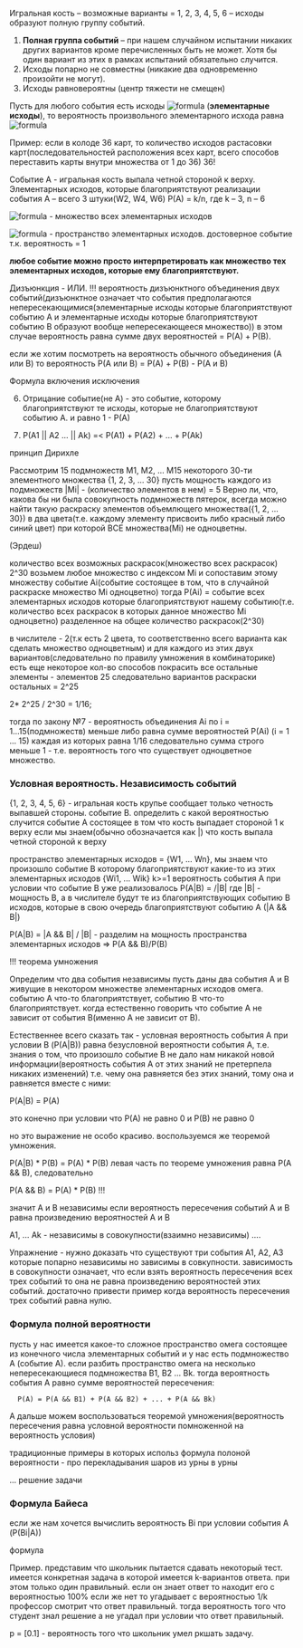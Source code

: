 Игральная кость – возможные варианты = 1, 2, 3, 4, 5, 6 – исходы образуют полную группу событий.

1.	**Полная группа событий** – при нашем случайном испытании никаких других вариантов кроме перечисленных быть не может. Хотя бы один вариант из этих в рамках испытаний обязательно случится.
2.	Исходы попарно не совместны (никакие два одновременно произойти не могут).
3.	Исходы равновероятны (центр тяжести не смещен)

Пусть для любого события есть исходы ![formula](http://latex.codecogs.com/gif.latex?\dpi{150}&space;\omega_1&space;,&space;\omega_2&space;,&space;...&space;,&space;\omega_n) (**элементарные исходы**), то вероятность произвольного элементарного исхода равна ![formula](http://latex.codecogs.com/gif.latex?\dpi{120}&space;P(\omega_i)&space;=&space;\frac{1}{n})

Пример: если в колоде 36 карт, то количество исходов растасовки карт(последовательностей расположения всех карт, всего способов переставить карты внутри множества от 1 до 36) 36!  

Событие А - игральная кость выпала четной стороной к верху.
Элементарных исходов, которые благоприятствуют реализации события А – всего 3 штуки(W2, W4, W6)
P(A) = k/n, где k – 3, n – 6

![formula](http://latex.codecogs.com/gif.latex?\dpi{120}&space;\Omega&space;=&space;\left&space;\{\omega_1,&space;\omega_2,...,\omega_n&space;\right\}) - множество всех элементарных исходов

![formula](http://latex.codecogs.com/gif.latex?\dpi{120}&space;P(\Omega)&space;=&space;1) - пространство элементарных исходов. достоверное событие т.к. вероятность = 1

**любое событие можно просто интерпретировать как множество тех элементарных исходов, которые ему благоприятствуют.**

Дизъюнкция - ИЛИ.
!!! вероятность дизъюнктного объединения двух событий(дизъюнктное означает что события предполагаются непересекающимися(элементарные исходы которые благоприятствуют событию А и элементарные исходы которые благоприятствуют событию В образуют вообще непересекающееся множество)) в этом случае вероятность равна сумме двух вероятностей = P(A) + P(B).

если же хотим посмотреть на вероятность обычного объединения (А или В) то вероятность P(A или В) = P(A) + P(B) - P(A и B)

Формула включения исключения

6. Отрицание событие(не А) - это событие, которому благоприятствуют те исходы, которые не благоприятствуют событию А.
и равно 1 - Р(А)

7. P(A1 || A2 ... || Ak) =< P(A1) + P(A2) + ... + P(Ak)

принцип Дирихле

Рассмотрим 15 подмножеств М1, М2, ... М15 некоторого 30-ти элементного множества {1, 2, 3, ... 30}
пусть мощность каждого из подмножеств |Mi| - (количество элементов в нем) = 5 
Верно ли, что, какова бы ни была совокупность подмножеств пятерок, всегда можно найти такую раскраску элементов объемлющего множества({1, 2, ... 30}) в два цвета(т.е. каждому элементу присвоить либо красный либо синий цвет) при которой ВСЕ множества(Mi) не одноцветны.

(Эрдеш)

количество всех возможных раскрасок(множество всех раскрасок) 2^30
возьмем любое множество с индексом Mi и сопоставим этому множеству событие Аi(событие состоящее в том, что в случайной раскраске множество Mi одноцветно)
тогда P(Ai) = событие всех элементарных исходов которые благоприятствуют нашему событию(т.е. количество всех раскрасок в которых данное множество Mi одноцветно) разделенное на общее количество раскрасок(2^30)

в числителе - 2(т.к есть 2 цвета, то соответственно всего варианта как сделать множество одноцветным) и для каждого из этих двух вариантов(следовательно по правилу умножения в комбинаторике) есть еще некоторое кол-во способов покрасить все остальные элементы - элементов 25 следовательно вариантов раскраски остальных = 2^25

2* 2^25 / 2^30 = 1/16;

тогда по закону №7 - вероятность объединения Ai по i = 1...15(подмножеств) меньше либо равна сумме вероятностей P(Ai) (i = 1 ... 15) каждая из которых равна 1/16 следовательно сумма строго меньше 1 - т.е. вероятность того что существует одноцветное множество.  

### Условная вероятность. Независимость событий  
{1, 2, 3, 4, 5, 6} - игральная кость
крупье сообщает только четность выпавшей стороны. событие В.
определить с какой вероятностью случится событие А состоящее в том что кость выпадает стороной 1 к верху если мы знаем(обычно обозначается как |) что кость выпала четной стороной к верху

пространство элементарных исходов = {W1, ... Wn}, мы знаем что произошло событие B которому благоприятствуют какие-то из этих элементарных исходов {Wi1, ... Wik} k>=1
вероятность события А при условии что событие В уже реализовалось P(A|B) = /|B| где |B| - мощность В, а в числителе будут те из благоприятствующих событию В исходов, которые в свою очередь благоприятствуют событию А (|A && B|)

P(A|B) = |A && B| / |B| - разделим на мощность пространства элементарных исходов => P(A && B)/P(B)

!!! теорема умножения

Определим что два события независимы
пусть даны два события А и В живущие в некотором множестве элементарных исходов омега. событию А что-то благоприятствует, событию В что-то благоприятствует. когда естественно говорить что событие А не зависит от события В(именно А не зависит от В).

Естественнее всего сказать так - условная вероятность события А при условии В (P(A|B)) равна безусловной вероятности события А, т.е. знания о том, что произошло событие В не дало нам никакой новой информации(вероятность события А от этих знаний не претерпела никаких изменений) т.е. чему она равняется без этих знаний, тому она и равняется вместе с ними:

P(A|B) = P(A)

это конечно при условии что P(A) не равно 0 и P(B) не равно 0

но это выражение не особо красиво. воспользуемся же теоремой умножения.

P(A|B) * P(B) = P(A) * P(B) 
левая часть по теореме умножения равна P(A && B), следовательно

P(A && B) = P(A) * P(B) !!!

значит А и В независимы если вероятность пересечения событий А и В равна произведению вероятностей А и В


A1, ... Ak - независимы в совокупности(взаимно независимы) ....

Упражнение - нужно доказать что существуют три события A1, A2, A3 которые попарно независимы но зависимы в совкупности.
зависимость в совокупности означает, что если взять вероятность пересечения всех трех событий то она не равна произведению вероятностей этих событий. достаточно привести пример когда вероятность пересечения трех событий равна нулю.


### Формула полной вероятности
пусть у нас имеется какое-то сложное пространство омега состоящее из конечного числа элементарных событий и у нас есть подмножество А (событие А). если разбить пространство омега на несколько непересекающиеся подмножества B1, B2 ... Bk. тогда вероятность события А равно сумме вероятностей пересечения:

      P(A) = P(A && B1) + P(A && B2) + ... + P(A && Bk)

А дальше можем воспользоваться теоремой умножения(вероятность пересечения равна условной вероятности помноженной на вероятность условия)

традиционные примеры в которых использ формула полоной вероятности - про перекладывания шаров из урны в урны

... решение задачи

### Формула Байеса  
если же нам хочется вычислить вероятность Bi при условии события А (P(Bi|A))

формула

Пример. представим что школьник пытается сдавать некоторый тест. имеется конкретная задача в которой имеется k-вариантов ответа. при этом только один правильный.
если он знает ответ то находит его с вероятностью 100% если же нет то угадывает с вероятностью 1/k
профессор смотрит что ответ правильный. тогда вероятность того что студент знал решение а не угадал при условии что ответ правильный.
 
p = [0.1] - вероятность того что школьник умел ркшать задачу.